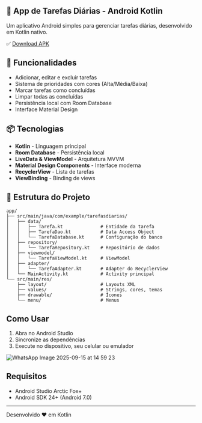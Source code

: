 ## :iphone: App de Tarefas Diárias - Android Kotlin

Um aplicativo Android simples para gerenciar tarefas diárias, desenvolvido em Kotlin nativo.


 :white_check_mark: [Download APK](https://github.com/viniciusciconebarbosa/android-kotlin-app-todo/releases/tag/Android)

## :pushpin: Funcionalidades

-  Adicionar, editar e excluir tarefas
-  Sistema de prioridades com cores (Alta/Média/Baixa)
-  Marcar tarefas como concluídas
-  Limpar todas as concluídas
-  Persistência local com Room Database
-  Interface Material Design

## :package: Tecnologias

- **Kotlin** - Linguagem principal
- **Room Database** - Persistência local
- **LiveData & ViewModel** - Arquitetura MVVM
- **Material Design Components** - Interface moderna
- **RecyclerView** - Lista de tarefas
- **ViewBinding** - Binding de views

## :moyai: Estrutura do Projeto

```
app/
├── src/main/java/com/example/tarefasdiarias/
│   ├── data/
│   │   ├── Tarefa.kt              # Entidade da tarefa
│   │   ├── TarefaDao.kt           # Data Access Object
│   │   └── TarefaDatabase.kt      # Configuração do banco
│   ├── repository/
│   │   └── TarefaRepository.kt    # Repositório de dados
│   ├── viewmodel/
│   │   └── TarefaViewModel.kt     # ViewModel
│   ├── adapter/
│   │   └── TarefaAdapter.kt       # Adapter do RecyclerView
│   └── MainActivity.kt            # Activity principal
└── src/main/res/
    ├── layout/                    # Layouts XML
    ├── values/                    # Strings, cores, temas
    ├── drawable/                  # Ícones
    └── menu/                      # Menus
```

## Como Usar

1. Abra no Android Studio
2. Sincronize as dependências
3. Execute no dispositivo, seu celular ou emulador

![WhatsApp Image 2025-09-15 at 14 59 23](https://github.com/user-attachments/assets/a3485da8-0707-4ecb-80a2-b55632cdf5f0)


## Requisitos

- Android Studio Arctic Fox+
- Android SDK 24+ (Android 7.0)

---

Desenvolvido ❤️ em Kotlin
